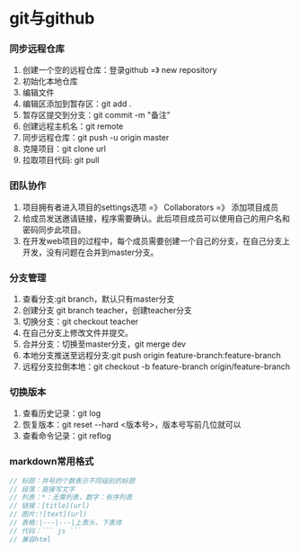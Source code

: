 # git与github

### 同步远程仓库
1. 创建一个空的远程仓库：登录github =》 new repository
2. 初始化本地仓库
3. 编辑文件
4. 编辑区添加到暂存区：git add .
5. 暂存区提交到分支：git commit -m "备注"
6. 创建远程主机名：git remote
7. 同步远程仓库：git push -u origin master
8. 克隆项目：git clone url
9. 拉取项目代码: git pull

### 团队协作

1. 项目拥有者进入项目的settings选项 =》 Collaborators =》 添加项目成员
2. 给成员发送邀请链接，程序需要确认。此后项目成员可以使用自己的用户名和密码同步此项目。
3. 在开发web项目的过程中，每个成员需要创建一个自己的分支，在自己分支上开发，没有问题在合并到master分支。

### 分支管理

1. 查看分支:git branch，默认只有master分支
2. 创建分支 git branch teacher，创建teacher分支
3. 切换分支：git checkout teacher 
4. 在自己分支上修改文件并提交。
5. 合并分支：切换至master分支，git merge dev
6. 本地分支推送至远程分支:git push origin feature-branch:feature-branch
7. 远程分支拉倒本地：git checkout -b feature-branch origin/feature-branch

### 切换版本

1. 查看历史记录：git log
2. 恢复版本：git reset --hard <版本号>，版本号写前几位就可以
3. 查看命令记录：git reflog

### markdown常用格式

``` js
// 标题：井号的个数表示不同级别的标题
// 段落：直接写文字
// 列表：*：无需列表，数字：有序列表
// 链接：[title](url)
// 图片:![text](url)
// 表格:|---|---|上表头，下表体
// 代码：``` js ```
// 兼容html
```